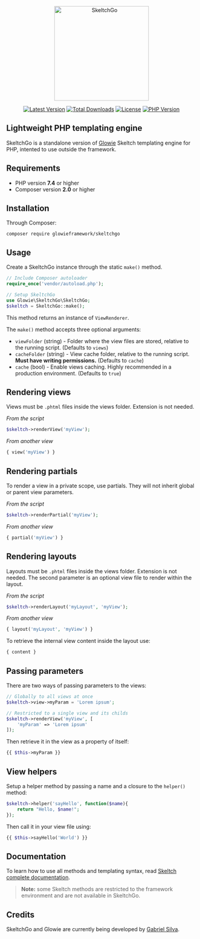 <p align="center">
    <a href="https://eugabrielsilva.tk/glowie" target="_blank"><img src="https://i.imgur.com/866QYsH.png" alt="SkeltchGo" width="250"/></a>
</p>

<p align="center">
    <a href="https://packagist.org/packages/glowieframework/skeltchgo"><img src="https://img.shields.io/github/v/release/glowieframework/skeltchgo" alt="Latest Version"></a>
    <a href="https://packagist.org/packages/glowieframework/skeltchgo" target="_blank"><img src="https://img.shields.io/packagist/dt/glowieframework/skeltchgo" alt="Total Downloads"></a>
    <a href="https://packagist.org/packages/glowieframework/skeltchgo" target="_blank"><img src="https://img.shields.io/github/license/glowieframework/skeltchgo" alt="License"></a>
    <a href="https://packagist.org/packages/glowieframework/skeltchgo" target="_blank"><img src="https://img.shields.io/packagist/php-v/glowieframework/skeltchgo" alt="PHP Version"></a>
</p>

## Lightweight PHP templating engine
SkeltchGo is a standalone version of [Glowie](https://eugabrielsilva.tk/glowie) Skeltch templating engine for PHP, intented to use outside the framework.

## Requirements
- PHP version **7.4** or higher
- Composer version **2.0** or higher

## Installation
Through Composer:

```
composer require glowieframework/skeltchgo
```

## Usage
Create a SkeltchGo instance through the static `make()` method.

```php
// Include Composer autoloader
require_once('vendor/autoload.php');

// Setup SkeltchGo
use Glowie\SkeltchGo\SkeltchGo;
$skeltch = SkeltchGo::make();
```

This method returns an instance of `ViewRenderer`.

The `make()` method accepts three optional arguments:

- `viewFolder` (string) - Folder where the view files are stored, relative to the running script. (Defaults to `views`)
- `cacheFolder` (string) - View cache folder, relative to the running script. **Must have writing permissions.** (Defaults to `cache`)
- `cache` (bool) - Enable views caching. Highly recommended in a production environment. (Defaults to `true`)

## Rendering views
Views must be `.phtml` files inside the views folder. Extension is not needed.

_From the script_
```php
$skeltch->renderView('myView');
```

_From another view_
```php
{ view('myView') }
```

## Rendering partials
To render a view in a private scope, use partials. They will not inherit global or parent view parameters.

_From the script_
```php
$skeltch->renderPartial('myView');
```

_From another view_
```php
{ partial('myView') }
```

## Rendering layouts
Layouts must be `.phtml` files inside the views folder. Extension is not needed. The second parameter is an optional view file to render within the layout.

_From the script_
```php
$skeltch->renderLayout('myLayout', 'myView');
```

_From another view_
```php
{ layout('myLayout', 'myView') }
```

To retrieve the internal view content inside the layout use:

```php
{ content }
```

## Passing parameters
There are two ways of passing parameters to the views:

```php
// Globally to all views at once
$skeltch->view->myParam = 'Lorem ipsum';

// Restricted to a single view and its childs
$skeltch->renderView('myView', [
    'myParam' => 'Lorem ipsum'
]);
```

Then retrieve it in the view as a property of itself:

```php
{{ $this->myParam }}
```

## View helpers
Setup a helper method by passing a name and a closure to the `helper()` method:

```php
$skeltch->helper('sayHello', function($name){
    return "Hello, $name!";
});
```

Then call it in your view file using:

```php
{{ $this->sayHello('World') }}
```

## Documentation
To learn how to use all methods and templating syntax, read [Skeltch complete documentation](https://eugabrielsilva.tk/glowie/docs/latest/extra/skeltch).

> **Note:** some Skeltch methods are restricted to the framework environment and are not available in SkeltchGo.

## Credits
SkeltchGo and Glowie are currently being developed by [Gabriel Silva](https://eugabrielsilva.tk).